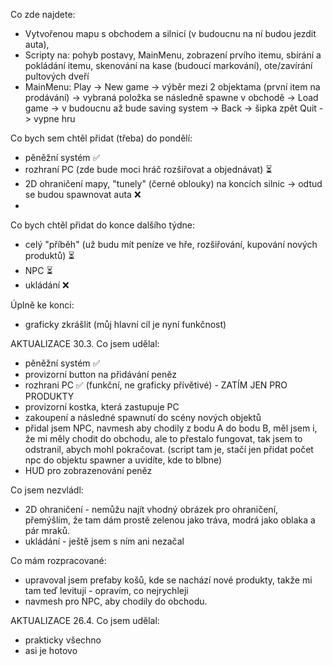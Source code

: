 Co zde najdete:
  - Vytvořenou mapu s obchodem a silnicí (v budoucnu na ní budou jezdit auta),
  - Scripty na: pohyb postavy, MainMenu, zobrazení prvího itemu, sbírání a pokládání itemu, skenování na kase (budoucí markování), ote/zavírání pultových dveří
  - MainMenu: Play -> New game -> výběr mezi 2 objektama (první item na prodávání) -> vybraná položka se následně spawne v obchodě
                   -> Load game -> v budoucnu až bude saving system
                   -> Back -> šipka zpět
              Quit -> vypne hru

 Co bych sem chtěl přidat (třeba) do pondělí:
   - pěněžní systém ✅
   - rozhraní PC (zde bude moci hráč rozšiřovat a objednávat) ⏳
   - 2D ohraničení mapy, "tunely" (černé oblouky) na koncích silnic -> odtud se budou spawnovat auta ❌
   - 

Co bych chtěl přidat do konce dalšího týdne:
  - celý "příběh" (už budu mít peníze ve hře, rozšiřování, kupování nových produktů) ⏳
  - NPC ⏳
  - ukládání ❌

Úplně ke konci:
  - graficky zkrášlit (můj hlavní cíl je nyní funkčnost)

AKTUALIZACE 30.3.
Co jsem udělal:
- pěněžní systém ✅
- provizorní button na přidávání peněz
- rozhrani PC ✅ (funkční, ne graficky přívětivé) - ZATÍM JEN PRO PRODUKTY
- provizorní kostka, která zastupuje PC
- zakoupení a následné spawnutí do scény nových objektů
- přidal jsem NPC, navmesh aby chodily z bodu A do bodu B, měl jsem i, že mi měly chodit do obchodu, ale to přestalo fungovat, tak jsem to odstranil, abych mohl pokračovat.
(script tam je, stačí jen přidat počet npc do objektu spawner a uvidíte, kde to blbne)
- HUD pro zobrazenování peněz

Co jsem nezvládl:
- 2D ohraničení - nemůžu najít vhodný obrázek pro ohraničení, přemýšlím, že tam dám prostě zelenou jako tráva, modrá jako oblaka a pár mraků.
- ukládání - ještě jsem s ním ani nezačal

Co mám rozpracované:
- upravoval jsem prefaby košů, kde se nachází nové produkty, takže mi tam teď levitují - opravím, co nejrychleji
- navmesh pro NPC, aby chodily do obchodu.

AKTUALIZACE 26.4.
Co jsem udělal:
- prakticky všechno
- asi je hotovo
